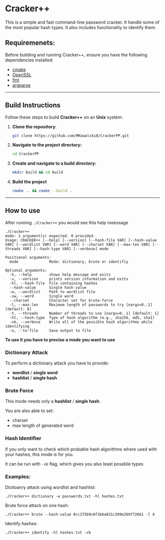 # Cracker++

This is a simple and fast command-line password cracker. 
It handle some of the most popular hash types. It also includes functionality to identify them.
## Requiremenets: 
Before building and running Cracker++, ensure you have the following dependencies installed:

- [cmake](https://cmake.org/)
- [OpenSSL](https://www.openssl.org/)
- [fmt](https://github.com/fmtlib/fmt) 
- [argparse](https://github.com/p-ranav/argparse) 

- - -

## Build Instructions

Follow these steps to build **Cracker++** on an **Unix** system:

1. **Clone the repository**:

   ```bash
   git clone https://github.com/MKowalski8/CrackerPP.git
   ```

1. **Navigate to the project directory:**
    ``` bash
    cd CrackerPP
    ```

1. **Create and navigate to a build directory:**
    ``` bash
    mkdir build && cd build
    ```

1. **Build the project**
    ```bash
    cmake .. && cmake --build .
    ```

- - - 
## How to use 
After running ``./Cracker++`` you would see this help meessage
```
./Cracker++
mode: 1 argument(s) expected. 0 provided.
Usage: CRACKER++ [--help] [--version] [--hash-file VAR] [--hash-value VAR] [--wordlist VAR] [--word VAR] [--charset VAR] [--max-len VAR] [--threads VAR] [--hash-type VAR] [--verbose] mode

Positional arguments:
  mode              Mode: dictionary, brute or identifiy

Optional arguments:
  -h, --help        shows help message and exits 
  -v, --version     prints version information and exits 
  -hl, --hash-file  File containing hashes 
  --hash-value      Single hash value 
  -w, --wordlist    Path to wordlist file 
  -sw, --word       Single word 
  --charset         Character set for brute-force 
  -l, --max-len     Maximum length of passwords to try [nargs=0..1] [default: 8]
  -t, --threads     Number of threads to use [nargs=0..1] [default: 1]
  -ht, --hash-type  Type of hash algorithm (e.g., sha256, md5, sha1) 
  -vb, --verbose    Write all of the possible hash algorithms while identifying   
  -o, --to-file     Save output to file
```

**To use it you have to precise a mode you want to use**

### Dictionary Attack
To perform a dictionary attack you have to provide:
-  **wordlist** / **single word**
- **hashlist** / **single hash**

### Brute Force
This mode needs only a **hashlist** / **single hash**. 

You are also able to set: 
- charset 
- max length of generated word

### Hash Identifier
If you only want to check which probable hash algorithms where used with your hashes, this mode is for you.

It can be run with ``-vb`` flag, which gives you also least possbile types

### Examples:

Dictioanry attack using wordlist and hashlist:
```
./Cracker++ dictionary -w passwords.txt -hl hashes.txt 
```
Brute force attack on one hash:
```
./Cracker++ brute --hash-value 0cc175b9c0f1b6a831c399e269772661 -l 4
```
Identify hashes:
```
./Cracker++ identify -hl hashes.txt -vb
```
